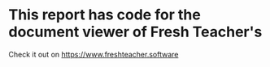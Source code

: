 # This report has code for the document viewer of Fresh Teacher's
Check it out on https://www.freshteacher.software 
